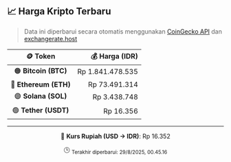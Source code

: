 

<!-- HARGA_KRIPTO -->
## 📈 Harga Kripto Terbaru

> Data ini diperbarui secara otomatis menggunakan [CoinGecko API](https://www.coingecko.com/) dan [exchangerate.host](https://exchangerate.host/)

<div align="center">

| 🪙 Token | 💰 Harga (IDR) |
|:------:|---------------:|
| 🟠 **Bitcoin (BTC)**   | Rp 1.841.478.535 |
| 🔵 **Ethereum (ETH)**  | Rp 73.491.314 |
| 🟣 **Solana (SOL)**    | Rp 3.438.748 |
| 🟢 **Tether (USDT)**   | Rp 16.356 |

---

💱 **Kurs Rupiah (USD → IDR)**: Rp 16.352

🕒 <sub>Terakhir diperbarui: 29/8/2025, 00.45.16</sub>

</div>
<!-- /HARGA_KRIPTO -->